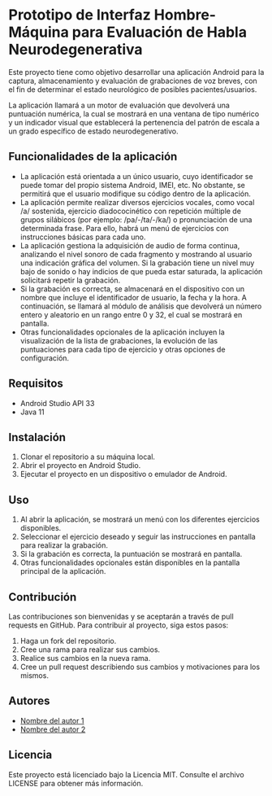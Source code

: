 # Prototipo de Interfaz Hombre-Máquina para Evaluación de Habla Neurodegenerativa

Este proyecto tiene como objetivo desarrollar una aplicación Android para la captura, almacenamiento y evaluación de grabaciones de voz breves, con el fin de determinar el estado neurológico de posibles pacientes/usuarios. 

La aplicación llamará a un motor de evaluación que devolverá una puntuación numérica, la cual se mostrará en una ventana de tipo numérico y un indicador visual que establecerá la pertenencia del patrón de escala a un grado específico de estado neurodegenerativo.

## Funcionalidades de la aplicación

- La aplicación está orientada a un único usuario, cuyo identificador se puede tomar del propio sistema Android, IMEI, etc. No obstante, se permitirá que el usuario modifique su código dentro de la aplicación.
- La aplicación permite realizar diversos ejercicios vocales, como vocal /a/ sostenida, ejercicio diadococinético con repetición múltiple de grupos silábicos (por ejemplo: /pa/-/ta/-/ka/) o pronunciación de una determinada frase. Para ello, habrá un menú de ejercicios con instrucciones básicas para cada uno.
- La aplicación gestiona la adquisición de audio de forma continua, analizando el nivel sonoro de cada fragmento y mostrando al usuario una indicación gráfica del volumen. Si la grabación tiene un nivel muy bajo de sonido o hay indicios de que pueda estar saturada, la aplicación solicitará repetir la grabación.
- Si la grabación es correcta, se almacenará en el dispositivo con un nombre que incluye el identificador de usuario, la fecha y la hora. A continuación, se llamará al módulo de análisis que devolverá un número entero y aleatorio en un rango entre 0 y 32, el cual se mostrará en pantalla.
- Otras funcionalidades opcionales de la aplicación incluyen la visualización de la lista de grabaciones, la evolución de las puntuaciones para cada tipo de ejercicio y otras opciones de configuración.

## Requisitos

- Android Studio API 33
- Java 11

## Instalación

1. Clonar el repositorio a su máquina local.
2. Abrir el proyecto en Android Studio.
3. Ejecutar el proyecto en un dispositivo o emulador de Android.

## Uso

1. Al abrir la aplicación, se mostrará un menú con los diferentes ejercicios disponibles.
2. Seleccionar el ejercicio deseado y seguir las instrucciones en pantalla para realizar la grabación.
3. Si la grabación es correcta, la puntuación se mostrará en pantalla.
4. Otras funcionalidades opcionales están disponibles en la pantalla principal de la aplicación.

## Contribución

Las contribuciones son bienvenidas y se aceptarán a través de pull requests en GitHub. Para contribuir al proyecto, siga estos pasos:

1. Haga un fork del repositorio.
2. Cree una rama para realizar sus cambios.
3. Realice sus cambios en la nueva rama.
4. Cree un pull request describiendo sus cambios y motivaciones para los mismos.

## Autores

- [Nombre del autor 1](https://github.com/aplepie)
- [Nombre del autor 2](https://github.com/martaest)

## Licencia

Este proyecto está licenciado bajo la Licencia MIT. Consulte el archivo LICENSE para obtener más información.
